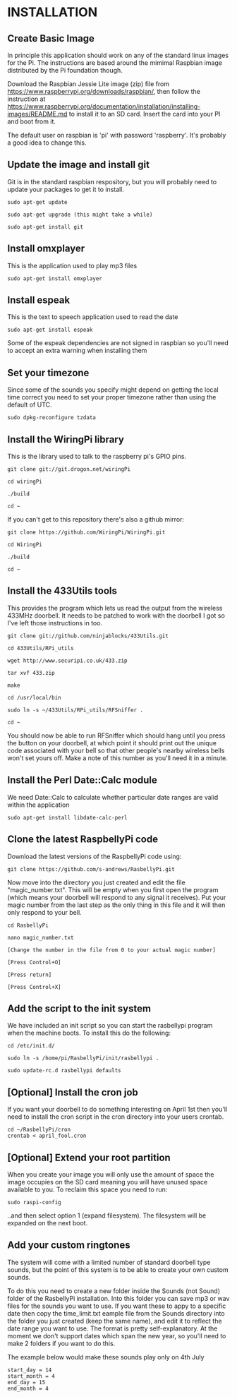 INSTALLATION
============

Create Basic Image
------------------

In principle this application should work on any of the standard linux images for the Pi.  The instructions are based around the mimimal Raspbian image distributed by the Pi foundation though.

Download the Raspbian Jessie Lite image (zip) file from https://www.raspberrypi.org/downloads/raspbian/, then follow the instruction at https://www.raspberrypi.org/documentation/installation/installing-images/README.md to install it to an SD card.  Insert the card into your PI and boot from it.

The default user on raspbian is 'pi' with password 'raspberry'.  It's probably a good idea to change this.


Update the image and install git
--------------------------------

Git is in the standard raspbian respository, but you will probably need to update your packages to get it to install.

```
sudo apt-get update

sudo apt-get upgrade (this might take a while)

sudo apt-get install git
```

Install omxplayer
-----------------

This is the application used to play mp3 files

```
sudo apt-get install omxplayer
```

Install espeak
-----------------

This is the text to speech application used to read the date

```
sudo apt-get install espeak
```

Some of the espeak dependencies are not signed in raspbian so you'll need to accept an extra warning when installing them


Set your timezone
-----------------

Since some of the sounds you specify might depend on getting the local time correct you need to set your proper timezone rather than using the default of UTC.

```
sudo dpkg-reconfigure tzdata
```


Install the WiringPi library
----------------------------

This is the library used to talk to the raspberry pi's GPIO pins.

```
git clone git://git.drogon.net/wiringPi

cd wiringPi

./build

cd ~

```

If you can't get to this repository there's also a github mirror:

```
git clone https://github.com/WiringPi/WiringPi.git

cd WiringPi

./build

cd ~
```

Install the 433Utils tools
--------------------------

This provides the program which lets us read the output from the wireless 433MHz doorbell.  It needs to be patched to work with the doorbell I got so I've left those instructions in too.

```
git clone git://github.com/ninjablocks/433Utils.git

cd 433Utils/RPi_utils

wget http://www.securipi.co.uk/433.zip

tar xvf 433.zip

make

cd /usr/local/bin

sudo ln -s ~/433Utils/RPi_utils/RFSniffer .

cd ~
```

You should now be able to run RFSniffer which should hang until you press the button on your doorbell, at which point it should print out the unique code associated with your bell so that other people's nearby wireless bells won't set yours off.  Make a note of this number as you'll need it in a minute.

Install the Perl Date::Calc module
----------------------------------

We need Date::Calc to calculate whether particular date ranges are valid within the application

```
sudo apt-get install libdate-calc-perl
```

Clone the latest RaspbellyPi code
---------------------------------

Download the latest versions of the RaspbellyPi code using:

```
git clone https://github.com/s-andrews/RasbellyPi.git
```

Now move into the directory you just created and edit the file "magic_number.txt".  This will be empty when you first open the program (which means your doorbell will respond to any signal it receives).  Put your magic number from the last step as the only thing in this file and it will then only respond to your bell.

```
cd RasbellyPi

nano magic_number.txt

[Change the number in the file from 0 to your actual magic number]

[Press Control+O]

[Press return]

[Press Control+X]
```

Add the script to the init system
---------------------------------

We have included an init script so you can start the rasbellypi program when the machine boots.  To install this do the following:

```
cd /etc/init.d/

sudo ln -s /home/pi/RasbellyPi/init/rasbellypi .

sudo update-rc.d rasbellypi defaults

```

[Optional] Install the cron job
-------------------------------

If you want your doorbell to do something interesting on April 1st then you'll need to install the cron script in the cron directory into your users crontab.

```
cd ~/RasbellyPi/cron
crontab < april_fool.cron
```

[Optional] Extend your root partition
-------------------------------------

When you create your image you will only use the amount of space the image occupies on the SD card meaning you will have unused space available to you.  To reclaim this space you need to run:

```
sudo raspi-config
```

..and then select option 1 (expand filesystem).  The filesystem will be expanded on the next boot.


Add your custom ringtones
-------------------------
The system will come with a limited number of standard doorbell type sounds, but the point of this system is to be able to create your own custom sounds.

To do this you need to create a new folder inside the Sounds (not Sound) folder of the RasbellyPi installation.  Into this folder you can save mp3 or wav files for the sounds you want to use.  If you want these to appy to a specific date then copy the time_limit.txt eample file from the Sounds directory into the folder you just created (keep the same name), and edit it to reflect the date range you want to use.  The format is pretty self-explanatory.  At the moment we don't support dates which span the new year, so you'll need to make 2 folders if you want to do this.

The example below would make these sounds play only on 4th July

```
start_day = 14
start_month = 4
end_day = 15
end_month = 4
```
